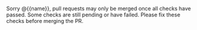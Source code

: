 Sorry @{{name}}, pull requests may only be merged once all checks have passed.
Some checks are still pending or have failed. Please fix these checks before
merging the PR.
